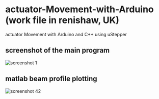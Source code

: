 # actuator-Movement-with-Arduino (work file in renishaw, UK)
actuator Movement with Arduino and C++ using uStepper 
## screenshot of the main program

![screenshot 1](https://user-images.githubusercontent.com/26280459/27914858-55241394-625c-11e7-8d20-628044e69dbd.png)
## matlab beam profile plotting
![screenshot 42](https://user-images.githubusercontent.com/26280459/30111996-b23f02a6-9307-11e7-9251-40c0d2c02ea6.png)
